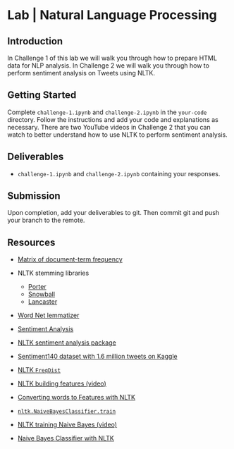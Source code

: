 

# Lab | Natural Language Processing

## Introduction

In Challenge 1 of this lab we will walk you through how to prepare HTML data for NLP analysis. In Challenge 2 we will walk you through how to perform sentiment analysis on Tweets using NLTK.

## Getting Started

Complete `challenge-1.ipynb` and `challenge-2.ipynb` in the `your-code` directory. Follow the instructions and add your code and explanations as necessary. There are two YouTube videos in Challenge 2 that you can watch to better understand how to use NLTK to perform sentiment analysis.

## Deliverables

- `challenge-1.ipynb` and `challenge-2.ipynb` containing your responses.

## Submission

Upon completion, add your deliverables to git. Then commit git and push your branch to the remote.

## Resources

* [Matrix of document-term frequency](https://en.wikipedia.org/wiki/Document-term_matrix)

* NLTK stemming libraries
    * [Porter](https://www.nltk.org/_modules/nltk/stem/porter.html)
    * [Snowball](https://www.nltk.org/_modules/nltk/stem/snowball.html)
    * [Lancaster](https://www.nltk.org/_modules/nltk/stem/lancaster.html)

* [Word Net lemmatizer](https://www.nltk.org/_modules/nltk/stem/wordnet.html)

* [Sentiment Analysis](https://en.wikipedia.org/wiki/Sentiment_analysis)

* [NLTK sentiment analysis package](https://www.nltk.org/api/nltk.sentiment.html)

* [Sentiment140 dataset with 1.6 million tweets on Kaggle](https://www.kaggle.com/kazanova/sentiment140)

* [NLTK `FreqDist`](https://www.nltk.org/api/nltk.html#module-nltk.probability)

* [NLTK building features (video)](https://www.youtube.com/watch?v=-vVskDsHcVc)

* [Converting words to Features with NLTK](https://pythonprogramming.net/words-as-features-nltk-tutorial/)

* [`nltk.NaiveBayesClassifier.train`](https://www.nltk.org/book/ch06.html)

* [NLTK training Naive Bayes (video)](https://www.youtube.com/watch?v=rISOsUaTrO4)

* [Naive Bayes Classifier with NLTK](https://pythonprogramming.net/naive-bayes-classifier-nltk-tutorial/)
